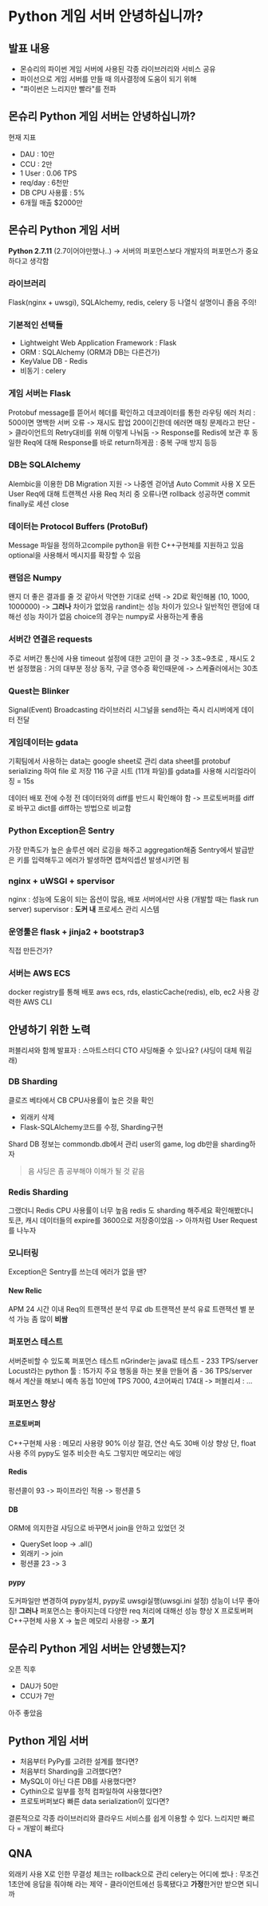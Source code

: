 # Python 게임 서버 안녕하십니까?

## 발표 내용
- 몬슈리의 파이썬 게임 서버에 사용된 각종 라이브러리와 서비스 공유
- 파이선으로 게임 서버를 만들 때 의사결정에 도움이 되기 위해
- "파이썬은 느리지만 빨라"를 전파

## 몬슈리 Python 게임 서버는 안녕하십니까?
현재 지표
- DAU : 10만
- CCU : 2만
- 1 User : 0.06 TPS
- req/day : 6천만
- DB CPU 사용률 : 5%
- 6개월 매출 $2000만

## 몬슈리 Python 게임 서버
**Python 2.7.11** (2.7이어야만했나..)
-> 서버의 퍼포먼스보다 개발자의 퍼포먼스가 중요하다고 생각함

### 라이브러리
Flask(nginx + uwsgi), SQLAlchemy, redis, celery 등
나열식 설명이니 졸음 주의!

### 기본적인 선택들
- Lightweight Web Application Framework : Flask
- ORM : SQLAlchemy (ORM과 DB는 다른건가)
- KeyValue DB - Redis
- 비동기 : celery

### 게임 서버는 Flask
Protobuf message를 뜯어서 헤더를 확인하고 데코레이터를 통한 라우팅
에러 처리 : 500이면 명백한 서버 오류 -> 재시도 팝업
200이긴한데 에러면 매칭 문제라고 판단
-> 클라이언트의 Retry대비를 위해 이렇게 나눠둠
-> Response를 Redis에 보관 후 동일한 Req에 대해 Response를 바로 return하게끔 : 중복 구매 방지 등등

### DB는 SQLAlchemy
Alembic을 이용한 DB Migration 지원 -> 나중엔 걷어냄
Auto Commit 사용 X
모든 User Req에 대해 트랜젝션 사용
Req 처리 중 오류나면 rollback
성공하면 commit
finally로 세션 close

### 데이터는 Protocol Buffers (ProtoBuf)
Message 파일을 정의하고compile
python을 위한 C++구현체를 지원하고 있음
optional을 사용해서 메시지를 확장할 수 있음

### 랜덤은 Numpy
왠지 더 좋은 결과를 줄 것 같아서
막연한 기대로 선택
-> 2D로 확인해봄 (10, 1000, 1000000)
-> **그러나** 차이가 없었음
randint는 성능 차이가 있으나 일반적인 랜덤에 대해선 성능 차이가 없음
choice의 경우는 numpy로 사용하는게 좋음

### 서버간 연결은 requests
주로 서버간 통신에 사용
timeout 설정에 대한 고민이 클 것
-> 3초~9초로 , 재시도 2번 설정했음 : 거의 대부분 정상 동작, 구글 영수증 확인때문에
-> 스케쥴러에서는 30초

### Quest는 Blinker
Signal(Event) Broadcasting 라이브러리
시그널을 send하는 즉시 리시버에게 데이터 전달

### 게임데이터는 gdata
기획팀에서 사용하는 data는 google sheet로 관리
data sheet를 protobuf serializing 하여 file 로 저장
116 구글 시트 (11개 파일)를 gdata를 사용해 시리얼라이징 = 15s

데이터 배포 전에 수정 전 데이터와의 diff를 반드시 확인해야 함
-> 프로토버퍼를 diff로 바꾸고 dict를 diff하는 방법으로 비교함

### Python Exception은 Sentry
가장 만족도가 높은 솔루션
에러 로깅을 해주고 aggregation해줌
Sentry에서 발급받은 키를 입력해두고 에러가 발생하면 캡쳐익셉션 발생시키면 됨

### nginx + uWSGI + spervisor
nginx : 성능에 도움이 되는 옵션이 많음, 배포 서버에서만 사용
(개발할 때는 flask run server)
supervisor : **도커 내** 프로세스 관리 시스템

### 운영툴은 flask + jinja2 + bootstrap3
직접 만든건가?

### 서버는 AWS ECS
docker registry를 통해 배포
aws ecs, rds, elasticCache(redis), elb, ec2 사용
강력한 AWS CLI

## 안녕하기 위한 노력
퍼블리셔와 함께
발표자 : 스마트스터디 CTO
샤딩해줄 수 있나요? (샤딩이 대체 뭐길래)

### DB Sharding
클로즈 베타에서 CB CPU사용률이 높은 것을 확인
- 외래키 삭제
- Flask-SQLAlchemy코드를 수정, Sharding구현

Shard DB 정보는 commondb.db에서 관리
user의 game, log db만을 sharding하자
> 음 샤딩은 좀 공부해야 이해가 될 것 같음

### Redis Sharding
그랬더니 Redis CPU 사용률이 너무 높음
redis 도 sharding 해주세요
확인해봤더니 토큰, 캐시 데이터들의 expire를 3600으로 저장중이었음
-> 아까처럼 User Request를 나누자

### 모니터링
Exception은 Sentry를 쓰는데 에러가 없을 땐?

#### New Relic
APM
24 시간 이내 Req의 트랜잭션 분석 무료
db 트랜잭션 분석 유료
트랜잭션 별 분석 가능
좀 많이 **비쌈**

### 퍼포먼스 테스트
서버준비할 수 있도록 퍼포먼스 테스트
nGrinder는 java로 테스트 - 233 TPS/server
Locust라는 python 툴 : 15가지 주요 행동을 하는 봇을 만들어 줌 - 36 TPS/server
해서 계산을 해보니 예측 동접 10만에 TPS 7000, 4코어짜리 174대
-> 퍼블리셔 : ...

### 퍼포먼스 향상
#### 프로토버퍼
C++구현체 사용 : 메모리 사용량 90% 이상 절감, 연산 속도 30배 이상 향상
단, float사용 주의
pypy도 얼추 비슷한 속도 그렇지만 메모리는 에잉

#### Redis
펑션콜이 93 -> 파이프라인 적용 -> 펑션콜 5

#### DB
ORM에 의지한걸 샤딩으로 바꾸면서 join을 안하고 있었던 것
- QuerySet loop -> .all()
- 외래키 -> join
- 펑션콜 23 -> 3

#### pypy
도커파일만 변경하여 pypy설치, pypy로 uwsgi실행(uwsgi.ini 설정)
성능이 너무 좋아짐!
**그러나**
퍼포먼스는 좋아지는데 다양한 req 처리에 대해선 성능 향상 X
프로토버퍼 C++구현체 사용 X -> 높은 메모리 사용량 -> **포기**

## 문슈리 Python 게임 서버는 안녕했는지?
오픈 직후
- DAU가 50만
- CCU가 7만

아주 좋았음

## Python 게임 서버
- 처음부터 PyPy를 고려한 설계를 했다면?
- 처음부터 Sharding을 고려했다면?
- MySQL이 아닌 다른 DB를 사용했다면?
- Cythin으로 일부를 정적 컴파일하여 사용했다면?
- 프로토버퍼보다 빠른 data serialization이 있다면?

결론적으로 각종 라이브러리와 클라우드 서비스를 쉽게 이용할 수 있다.
느리지만 빠르다 = 개발이 빠르다

## QNA
외래키 사용 X로 인한 무결성 체크는 rollback으로 관리
celery는 어디에 썼나 : 무조건 1초안에 응답을 줘야해 라는 제약 - 클라이언트에선 등록됐다고 **가정**한거만 받으면 되니까
